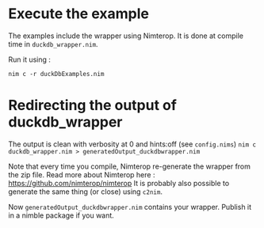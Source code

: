 # Execute the example

The examples include the wrapper using Nimterop. It is done at compile time in ``duckdb_wrapper.nim``.

Run it using : 

``nim c -r duckDbExamples.nim``

# Redirecting the output of duckdb_wrapper

The output is clean with verbosity at 0 and hints:off (see ``config.nims``)
``nim c duckdb_wrapper.nim > generatedOutput_duckdbwrapper.nim``

Note that every time you compile, Nimterop re-generate the wrapper from the zip file.
Read more about Nimterop here : https://github.com/nimterop/nimterop
It is probably also possible to generate the same thing (or close) using ``c2nim``.

Now ``generatedOutput_duckdbwrapper.nim`` contains your wrapper. Publish it in a nimble package if you want.


